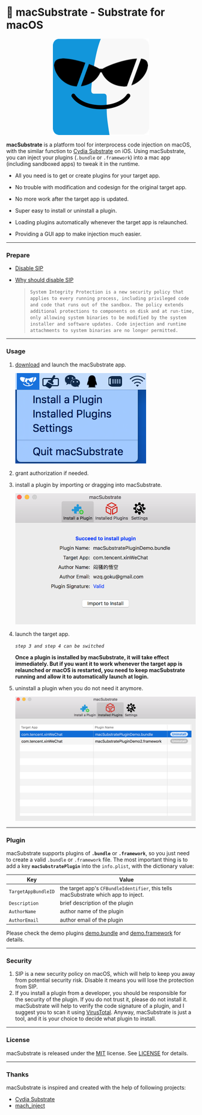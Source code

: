 #  macSubstrate - Substrate for macOS #

<p align="center"><img alt="macSubstrate" src="sketch/icon.png"/></p>

**macSubstrate** is a platform tool for interprocess code injection on macOS, with the similar function to [Cydia Substrate](http://www.cydiasubstrate.com/) on iOS. Using macSubstrate, you can inject your plugins (`.bundle` or `.framework`) into a mac app (including sandboxed apps) to tweak it in the runtime.

* All you need is to get or create plugins for your target app.

* No trouble with modification and codesign for the original target app.

* No more work after the target app is updated.

* Super easy to install or uninstall a plugin.

* Loading plugins automatically whenever the target app is relaunched.

* Providing a GUI app to make injection much easier.

---

### Prepare

* [Disable SIP](https://developer.apple.com/library/content/documentation/Security/Conceptual/System_Integrity_Protection_Guide/ConfiguringSystemIntegrityProtection/ConfiguringSystemIntegrityProtection.html)

* [Why should disable SIP](https://developer.apple.com/library/content/releasenotes/MacOSX/WhatsNewInOSX/Articles/MacOSX10_11.html)

    > `System Integrity Protection is a new security policy that applies to every running process, including privileged code and code that runs out of the sandbox. The policy extends additional protections to components on disk and at run-time, only allowing system binaries to be modified by the system installer and software updates. Code injection and runtime attachments to system binaries are no longer permitted.`

---

### Usage

1. [download](https://github.com/wzqcongcong/macSubstrate/releases/latest) and launch the macSubstrate app.

	![StatusBar](screenshot/StatusBar.png)

2. grant authorization if needed.

3. install a plugin by importing or dragging into macSubstrate.

	![ToInstall](screenshot/ToInstall.png)

4. launch the target app.

    *`step 3 and step 4 can be switched`*

    **Once a plugin is installed by macSubstrate, it will take effect immediately. But if you want it to work whenever the target app is relaunched or macOS is restarted, you need to keep macSubstrate running and allow it to automatically launch at login.**

5. uninstall a plugin when you do not need it anymore.

	![Installed](screenshot/Installed.png)

---

### Plugin

macSubstrate supports plugins of **`.bundle`** or **`.framework`**, so you just need to create a valid `.bundle` or `.framework` file. The most important thing is to add a key **`macSubstratePlugin`** into the `info.plist`, with the dictionary value:

| Key | Value |
| ------------- | ------------- |
| `TargetAppBundleID` | the target app's `CFBundleIdentifier`, this tells macSubstrate which app to inject. |
| `Description` | brief description of the plugin |
| `AuthorName` | author name of the plugin |
| `AuthorEmail` | author email of the plugin |

Please check the demo plugins [demo.bundle](macSubstratePluginDemo) and [demo.framework](macSubstratePluginDemo2) for details.

---

### Security

1. SIP is a new security policy on macOS, which will help to keep you away from potential security risk. Disable it means you will lose the protection from SIP.
2. If you install a plugin from a developer, you should be responsible for the security of the plugin. If you do not trust it, please do not install it. macSubstrate will help to verify the code signature of a plugin, and I suggest you to scan it using [VirusTotal](https://www.virustotal.com). Anyway, macSubstrate is just a tool, and it is your choice to decide what plugin to install.

---

### License

macSubstrate is released under the [MIT](https://en.wikipedia.org/wiki/MIT_License) license. See [LICENSE](LICENSE) for details.

---

### Thanks

macSubstrate is inspired and created with the help of following projects:

* [Cydia Substrate](http://www.cydiasubstrate.com/)
* [mach_inject](https://github.com/rentzsch/mach_inject)
